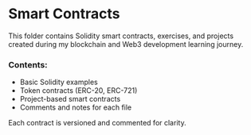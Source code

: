# Smart Contracts

This folder contains Solidity smart contracts, exercises, and projects created during my blockchain and Web3 development learning journey.

### Contents:
- Basic Solidity examples
- Token contracts (ERC-20, ERC-721)
- Project-based smart contracts
- Comments and notes for each file

Each contract is versioned and commented for clarity.
